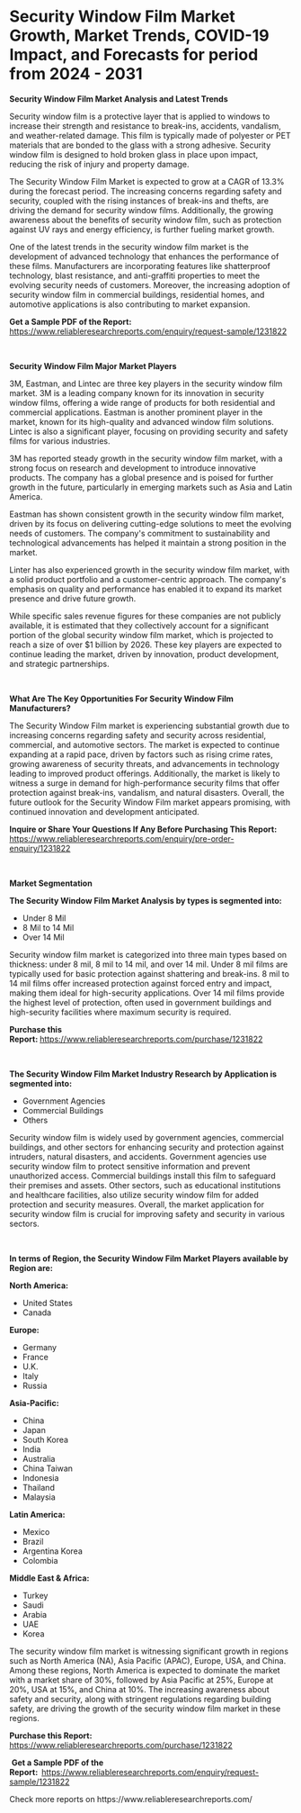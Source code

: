 <p><h1>Security Window Film Market Growth, Market Trends, COVID-19 Impact, and Forecasts for period from 2024 - 2031</h1></p><p><strong>Security Window Film Market Analysis and Latest Trends</strong></p>
<p><p>Security window film is a protective layer that is applied to windows to increase their strength and resistance to break-ins, accidents, vandalism, and weather-related damage. This film is typically made of polyester or PET materials that are bonded to the glass with a strong adhesive. Security window film is designed to hold broken glass in place upon impact, reducing the risk of injury and property damage.</p><p>The Security Window Film Market is expected to grow at a CAGR of 13.3% during the forecast period. The increasing concerns regarding safety and security, coupled with the rising instances of break-ins and thefts, are driving the demand for security window films. Additionally, the growing awareness about the benefits of security window film, such as protection against UV rays and energy efficiency, is further fueling market growth.</p><p>One of the latest trends in the security window film market is the development of advanced technology that enhances the performance of these films. Manufacturers are incorporating features like shatterproof technology, blast resistance, and anti-graffiti properties to meet the evolving security needs of customers. Moreover, the increasing adoption of security window film in commercial buildings, residential homes, and automotive applications is also contributing to market expansion.</p></p>
<p><strong>Get a Sample PDF of the Report:&nbsp;</strong> <a href="https://www.reliableresearchreports.com/enquiry/request-sample/1231822">https://www.reliableresearchreports.com/enquiry/request-sample/1231822</a></p>
<p>&nbsp;</p>
<p><strong>Security Window Film Major Market Players</strong></p>
<p><p>3M, Eastman, and Lintec are three key players in the security window film market. 3M is a leading company known for its innovation in security window films, offering a wide range of products for both residential and commercial applications. Eastman is another prominent player in the market, known for its high-quality and advanced window film solutions. Lintec is also a significant player, focusing on providing security and safety films for various industries.</p><p>3M has reported steady growth in the security window film market, with a strong focus on research and development to introduce innovative products. The company has a global presence and is poised for further growth in the future, particularly in emerging markets such as Asia and Latin America.</p><p>Eastman has shown consistent growth in the security window film market, driven by its focus on delivering cutting-edge solutions to meet the evolving needs of customers. The company's commitment to sustainability and technological advancements has helped it maintain a strong position in the market.</p><p>Linter has also experienced growth in the security window film market, with a solid product portfolio and a customer-centric approach. The company's emphasis on quality and performance has enabled it to expand its market presence and drive future growth.</p><p>While specific sales revenue figures for these companies are not publicly available, it is estimated that they collectively account for a significant portion of the global security window film market, which is projected to reach a size of over $1 billion by 2026. These key players are expected to continue leading the market, driven by innovation, product development, and strategic partnerships.</p></p>
<p>&nbsp;</p>
<p><strong>What Are The Key Opportunities For Security Window Film Manufacturers?</strong></p>
<p><p>The Security Window Film market is experiencing substantial growth due to increasing concerns regarding safety and security across residential, commercial, and automotive sectors. The market is expected to continue expanding at a rapid pace, driven by factors such as rising crime rates, growing awareness of security threats, and advancements in technology leading to improved product offerings. Additionally, the market is likely to witness a surge in demand for high-performance security films that offer protection against break-ins, vandalism, and natural disasters. Overall, the future outlook for the Security Window Film market appears promising, with continued innovation and development anticipated.</p></p>
<p><strong>Inquire or Share Your Questions If Any Before Purchasing This Report:</strong> <a href="https://www.reliableresearchreports.com/enquiry/pre-order-enquiry/1231822">https://www.reliableresearchreports.com/enquiry/pre-order-enquiry/1231822</a></p>
<p>&nbsp;</p>
<p><strong>Market Segmentation</strong></p>
<p><strong>The Security Window Film Market Analysis by types is segmented into:</strong></p>
<p><ul><li>Under 8 Mil</li><li>8 Mil to 14 Mil</li><li>Over 14 Mil</li></ul></p>
<p><p>Security window film market is categorized into three main types based on thickness: under 8 mil, 8 mil to 14 mil, and over 14 mil. Under 8 mil films are typically used for basic protection against shattering and break-ins. 8 mil to 14 mil films offer increased protection against forced entry and impact, making them ideal for high-security applications. Over 14 mil films provide the highest level of protection, often used in government buildings and high-security facilities where maximum security is required.</p></p>
<p><strong>Purchase this Report:&nbsp;</strong><a href="https://www.reliableresearchreports.com/purchase/1231822">https://www.reliableresearchreports.com/purchase/1231822</a></p>
<p>&nbsp;</p>
<p><strong>The Security Window Film Market Industry Research by Application is segmented into:</strong></p>
<p><ul><li>Government Agencies</li><li>Commercial Buildings</li><li>Others</li></ul></p>
<p><p>Security window film is widely used by government agencies, commercial buildings, and other sectors for enhancing security and protection against intruders, natural disasters, and accidents. Government agencies use security window film to protect sensitive information and prevent unauthorized access. Commercial buildings install this film to safeguard their premises and assets. Other sectors, such as educational institutions and healthcare facilities, also utilize security window film for added protection and security measures. Overall, the market application for security window film is crucial for improving safety and security in various sectors.</p></p>
<p>&nbsp;</p>
<p><strong>In terms of Region, the Security Window Film Market Players available by Region are:</strong></p>
<p>
    <p> <strong> North America: </strong>
        <ul>
            <li>United States</li>
            <li>Canada</li>
        </ul>
        </p> 
    <p> <strong> Europe: </strong>
        <ul>
            <li>Germany</li>
            <li>France</li>
            <li>U.K.</li>
            <li>Italy</li>
            <li>Russia</li>
        </ul>
        </p> 
    <p> <strong> Asia-Pacific: </strong>
        <ul>
            <li>China</li>
            <li>Japan</li>
            <li>South Korea</li>
            <li>India</li>
            <li>Australia</li>
            <li>China Taiwan</li>
            <li>Indonesia</li>
            <li>Thailand</li>
            <li>Malaysia</li>
        </ul>
        </p> 
    <p> <strong> Latin America: </strong>
        <ul>
            <li>Mexico</li>
            <li>Brazil</li>
            <li>Argentina Korea</li>
            <li>Colombia</li>
        </ul>
        </p> 
    <p> <strong> Middle East & Africa: </strong>
        <ul>
            <li>Turkey</li>
            <li>Saudi</li>
            <li>Arabia</li>
            <li>UAE</li>
            <li>Korea</li>
        </ul>
    </p>
    </p>
<p><p>The security window film market is witnessing significant growth in regions such as North America (NA), Asia Pacific (APAC), Europe, USA, and China. Among these regions, North America is expected to dominate the market with a market share of 30%, followed by Asia Pacific at 25%, Europe at 20%, USA at 15%, and China at 10%. The increasing awareness about safety and security, along with stringent regulations regarding building safety, are driving the growth of the security window film market in these regions.</p></p>
<p><strong>Purchase this Report: </strong><a href="https://www.reliableresearchreports.com/purchase/1231822">https://www.reliableresearchreports.com/purchase/1231822</a></p>
<p>&nbsp;<strong>Get a Sample PDF of the Report:&nbsp;&nbsp;</strong><a href="https://www.reliableresearchreports.com/enquiry/request-sample/1231822">https://www.reliableresearchreports.com/enquiry/request-sample/1231822</a></p>
<p><strong></strong></p>
<p>Check more reports on https://www.reliableresearchreports.com/</p>